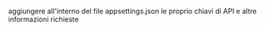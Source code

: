 aggiungere all'interno del file appsettings.json le proprio chiavi di API e altre informazioni richieste